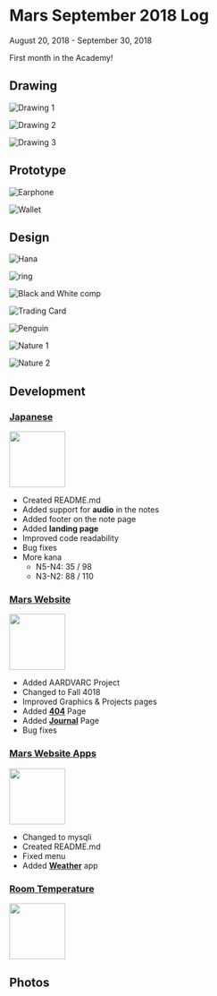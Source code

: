 # Mars September 2018 Log
August 20, 2018 - September 30, 2018

First month in the Academy!

## Drawing
![Drawing 1](/journal/img/2018-9/drawing-1.jpg)

![Drawing 2](/journal/img/2018-9/drawing-2.jpg)

![Drawing 3](/journal/img/2018-9/drawing-3.jpg)

## Prototype
![Earphone](/journal/img/2018-9/earphone.jpg)

![Wallet](/journal/img/2018-9/wallet.jpg)

## Design
![Hana](/journal/img/2018-9/hana.png)

![ring](/journal/img/2018-9/ring.png)

![Black and White comp](/journal/img/2018-9/bw_comp.png)

![Trading Card](/journal/img/2018-9/trading_card.png)

![Penguin](/journal/img/2018-9/penguin.png)

![Nature 1](/journal/img/2018-9/nature-1.jpg)

![Nature 2](/journal/img/2018-9/nature-2.jpg)

## Development
### [Japanese](https://github.com/TANJX/WebApp-JapaneseNote)
<img src="/img/in-progress.svg" width="100" class="icon">

- Created README.md
- Added support for **audio** in the notes
- Added footer on the note page
- Added **landing page**
- Improved code readability
- Bug fixes
- More kana
	- N5-N4: 35 / 98
	- N3-N2: 88 / 110

### [Mars Website](https://github.com/TANJX/MarsWebsite)
<img src="img/in-progress.svg" width="100" class="icon">

- Added AARDVARC Project
- Changed to Fall 4018
- Improved Graphics & Projects pages
- Added **[404](http://marstanjx.com/404)** Page
- Added **[Journal](http://marstanjx.com/journal)** Page
- Bug fixes

### [Mars Website Apps](https://github.com/TANJX/MarsWebsiteApps)
<img src="/img/in-progress.svg" width="100" class="icon">

- Changed to mysqli
- Created README.md
- Fixed menu
- Added **[Weather](http://demo.marstanjx.com/weather/)** app

### [Room Temperature](https://github.com/mingzeya/RoomMonitor)
<img src="/img/finished.svg" width="100" class="icon">


## Photos

